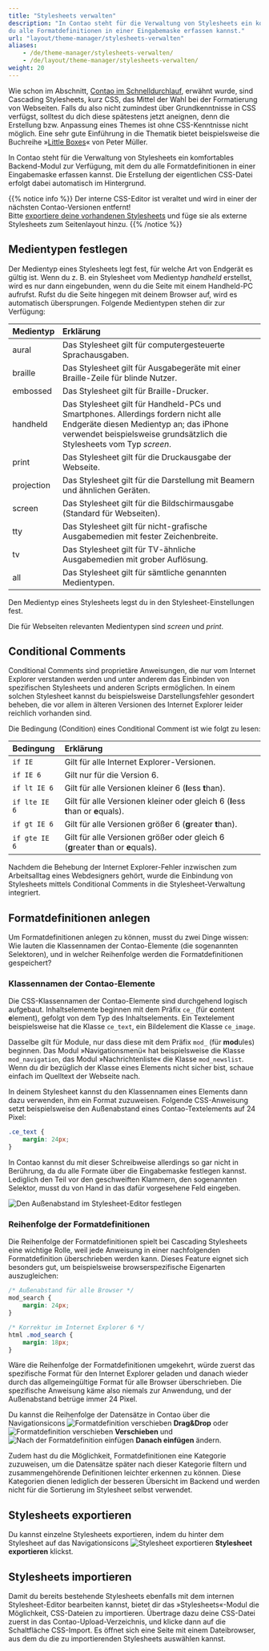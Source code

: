 ```yaml
---
title: "Stylesheets verwalten"
description: "In Contao steht für die Verwaltung von Stylesheets ein komfortables Backend-Modul zur Verfügung, mit dem 
du alle Formatdefinitionen in einer Eingabemaske erfassen kannst."
url: "layout/theme-manager/stylesheets-verwalten"
aliases:
    - /de/theme-manager/stylesheets-verwalten/
    - /de/layout/theme-manager/stylesheets-verwalten/
weight: 20
---
```


Wie schon im Abschnitt, [Contao im Schnelldurchlauf](../../../einleitung/contao-im-schnelldurchlauf/), erwähnt 
wurde, sind Cascading Stylesheets, kurz CSS, das Mittel der Wahl bei der Formatierung von Webseiten. Falls du also 
nicht zumindest über Grundkenntnisse in CSS verfügst, solltest du dich diese spätestens jetzt aneignen, denn die 
Erstellung bzw. Anpassung eines Themes ist ohne CSS-Kenntnisse nicht möglich. Eine sehr gute Einführung in die Thematik 
bietet beispielsweise die Buchreihe »[Little Boxes](https://www.little-boxes.de/little-boxes-teil1-online.html)« 
von Peter Müller.

In Contao steht für die Verwaltung von Stylesheets ein komfortables Backend-Modul zur Verfügung, mit dem du alle 
Formatdefinitionen in einer Eingabemaske erfassen kannst. Die Erstellung der eigentlichen CSS-Datei erfolgt dabei 
automatisch im Hintergrund.

{{% notice info %}}
Der interne CSS-Editor ist veraltet und wird in einer der nächsten Contao-Versionen entfernt!  
Bitte [exportiere deine vorhandenen Stylesheets](#stylesheets-exportieren) und füge sie als externe Stylesheets zum 
Seitenlayout hinzu.
{{% /notice %}}


## Medientypen festlegen

Der Medientyp eines Stylesheets legt fest, für welche Art von Endgerät es gültig ist. Wenn du z. B. ein Stylesheet vom 
Medientyp *handheld* erstellst, wird es nur dann eingebunden, wenn du die Seite mit einem Handheld-PC aufrufst. Rufst 
du die Seite hingegen mit deinem Browser auf, wird es automatisch übersprungen. Folgende Medientypen stehen dir zur 
Verfügung:

| Medientyp    | Erklärung                                                                                           |
|:-------------|:----------------------------------------------------------------------------------------------------|
| aural        | Das Stylesheet gilt für computergesteuerte Sprachausgaben.                                          |
| braille      | Das Stylesheet gilt für Ausgabegeräte mit einer Braille-Zeile für blinde Nutzer.                    |
| embossed     | Das Stylesheet gilt für Braille-Drucker.                                                            |
| handheld     | Das Stylesheet gilt für Handheld-PCs und Smartphones. Allerdings fordern nicht alle Endgeräte diesen Medientyp an; das iPhone verwendet beispielsweise grundsätzlich die Stylesheets vom Typ _screen_. |
| print        | Das Stylesheet gilt für die Druckausgabe der Webseite.                                              |
| projection   | Das Stylesheet gilt für die Darstellung mit Beamern und ähnlichen Geräten.                          |
| screen       | Das Stylesheet gilt für die Bildschirmausgabe (Standard für Webseiten).                             |
| tty          | Das Stylesheet gilt für nicht-grafische Ausgabemedien mit fester Zeichenbreite.                     |
| tv           | Das Stylesheet gilt für TV-ähnliche Ausgabemedien mit grober Auflösung.                             |
| all          | Das Stylesheet gilt für sämtliche genannten Medientypen.                                            |

Den Medientyp eines Stylesheets legst du in den Stylesheet-Einstellungen fest.

Die für Webseiten relevanten Medientypen sind *screen* und *print*.


## Conditional Comments

Conditional Comments sind proprietäre Anweisungen, die nur vom Internet Explorer verstanden werden und unter anderem 
das Einbinden von spezifischen Stylesheets und anderen Scripts ermöglichen. In einem solchen Stylesheet kannst du 
beispielsweise Darstellungsfehler gesondert beheben, die vor allem in älteren Versionen des Internet Explorer leider 
reichlich vorhanden sind.

Die Bedingung (Condition) eines Conditional Comment ist wie folgt zu lesen:

| Bedingung       | Erklärung                                                                          |
|:----------------|:-----------------------------------------------------------------------------------|
| `if IE`         | Gilt für alle Internet Explorer-Versionen.                                         |
| `if IE 6`       | Gilt nur für die Version 6.                                                        |
| `if lt IE 6`    | Gilt für alle Versionen kleiner 6 (**l**ess **t**han).                             |
| `if lte IE 6`   | Gilt für alle Versionen kleiner oder gleich 6 (**l**ess **t**han or **e**quals).   |
| `if gt IE 6`    | Gilt für alle Versionen größer 6 (**g**reater **t**han).                           |
| `if gte IE 6`   | Gilt für alle Versionen größer oder gleich 6 (**g**reater **t**han or **e**quals). |

Nachdem die Behebung der Internet Explorer-Fehler inzwischen zum Arbeitsalltag eines Webdesigners gehört, wurde die 
Einbindung von Stylesheets mittels Conditional Comments in die Stylesheet-Verwaltung integriert.


## Formatdefinitionen anlegen

Um Formatdefinitionen anlegen zu können, musst du zwei Dinge wissen: Wie lauten die Klassennamen der Contao-Elemente 
(die sogenannten Selektoren), und in welcher Reihenfolge werden die Formatdefinitionen gespeichert?


### Klassennamen der Contao-Elemente

Die CSS-Klassennamen der Contao-Elemente sind durchgehend logisch aufgebaut. Inhaltselemente beginnen mit dem Präfix 
`ce_` (für **c**ontent **e**lement), gefolgt von dem Typ des Inhaltselements. Ein Textelement beispielsweise 
hat die Klasse `ce_text`, ein Bildelement die Klasse `ce_image`.

Dasselbe gilt für Module, nur dass diese mit dem Präfix `mod_` (für **mod**ules) beginnen. Das Modul 
»Navigationsmenü« hat beispielsweise die Klasse `mod_navigation`, das Modul »Nachrichtenliste« die Klasse 
`mod_newslist`. Wenn du dir bezüglich der Klasse eines Elements nicht sicher bist, schaue einfach im 
Quelltext der Webseite nach.

In deinem Stylesheet kannst du den Klassennamen eines Elements dann dazu verwenden, ihm ein Format zuzuweisen. Folgende 
CSS-Anweisung setzt beispielsweise den Außenabstand eines Contao-Textelements auf 24 Pixel:

```css
.ce_text {
    margin: 24px;
}
```

In Contao kannst du mit dieser Schreibweise allerdings so gar nicht in Berührung, da du alle Formate über die 
Eingabemaske festlegen kannst. Lediglich den Teil vor den geschweiften Klammern, den sogenannten Selektor, musst du von 
Hand in das dafür vorgesehene Feld eingeben.

![Den Außenabstand im Stylesheet-Editor festlegen](/de/layout/theme-manager/images/de/den-aussenabstand-im-stylesheet-editor-festlegen.png?classes=shadow)


### Reihenfolge der Formatdefinitionen

Die Reihenfolge der Formatdefinitionen spielt bei Cascading Stylesheets eine wichtige Rolle, weil jede Anweisung in 
einer nachfolgenden Formatdefinition überschrieben werden kann. Dieses Feature eignet sich besonders gut, um 
beispielsweise browserspezifische Eigenarten auszugleichen:

```css
/* Außenabstand für alle Browser */
mod_search {
    margin: 24px;
}

/* Korrektur im Internet Explorer 6 */
html .mod_search {
    margin: 18px;
}
```

Wäre die Reihenfolge der Formatdefinitionen umgekehrt, würde zuerst das spezifische Format für den Internet Explorer 
geladen und danach wieder durch das allgemeingültige Format für alle Browser überschrieben. Die spezifische Anweisung 
käme also niemals zur Anwendung, und der Außenabstand betrüge immer 24 Pixel.

Du kannst die Reihenfolge der Datensätze in Contao über die Navigationsicons 
![Formatdefinition verschieben](/de/icons/drag.svg?classes=icon) **Drag&Drop** oder 
![Formatdefinition verschieben](/de/icons/cut.svg?classes=icon) **Verschieben** und 
![Nach der Formatdefinition einfügen](/de/icons/pasteafter.svg?classes=icon) **Danach einfügen** ändern.

Zudem hast du die Möglichkeit, Formatdefinitionen eine Kategorie zuzuweisen, um die Datensätze später nach dieser 
Kategorie filtern und zusammengehörende Definitionen leichter erkennen zu können. Diese Kategorien dienen lediglich der 
besseren Übersicht im Backend und werden nicht für die Sortierung im Stylesheet selbst verwendet.


## Stylesheets exportieren

Du kannst einzelne Stylesheets exportieren, indem du hinter dem Stylesheet auf das Navigationsicons 
![Stylesheet exportieren](/de/icons/theme_export.svg?classes=icon) **Stylesheet exportieren** klickst.


## Stylesheets importieren

Damit du bereits bestehende Stylesheets ebenfalls mit dem internen Stylesheet-Editor bearbeiten kannst, bietet dir das 
»Stylesheets«-Modul die Möglichkeit, CSS-Dateien zu importieren. Übertrage dazu deine CSS-Datei zuerst in das 
Contao-Upload-Verzeichnis, und klicke dann auf die Schaltfläche CSS-Import. Es öffnet sich eine Seite mit einem 
Dateibrowser, aus dem du die zu importierenden Stylesheets auswählen kannst.
